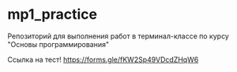 # mp1_practice
Репозиторий для выполнения работ в терминал-классе по курсу "Основы программирования"

Ссылка на тест!
https://forms.gle/fKW2Sp49VDcdZHqW6
